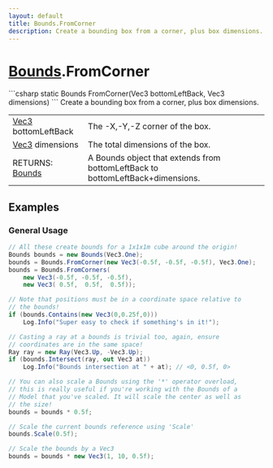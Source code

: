 ```yaml
---
layout: default
title: Bounds.FromCorner
description: Create a bounding box from a corner, plus box dimensions.
---
```

# [Bounds]({{site.url}}/Pages/StereoKit/Bounds.html).FromCorner

<div class='signature' markdown='1'>
```csharp
static Bounds FromCorner(Vec3 bottomLeftBack, Vec3 dimensions)
```
Create a bounding box from a corner, plus box dimensions.
</div>

|  |  |
|--|--|
|[Vec3]({{site.url}}/Pages/StereoKit/Vec3.html) bottomLeftBack|The -X,-Y,-Z corner of the box.|
|[Vec3]({{site.url}}/Pages/StereoKit/Vec3.html) dimensions|The total dimensions of the box.|
|RETURNS: [Bounds]({{site.url}}/Pages/StereoKit/Bounds.html)|A Bounds object that extends from bottomLeftBack to bottomLeftBack+dimensions.|





## Examples

### General Usage

```csharp
// All these create bounds for a 1x1x1m cube around the origin!
Bounds bounds = new Bounds(Vec3.One);
bounds = Bounds.FromCorner(new Vec3(-0.5f, -0.5f, -0.5f), Vec3.One);
bounds = Bounds.FromCorners(
	new Vec3(-0.5f, -0.5f, -0.5f),
	new Vec3( 0.5f,  0.5f,  0.5f));

// Note that positions must be in a coordinate space relative to 
// the bounds!
if (bounds.Contains(new Vec3(0,0.25f,0)))
	Log.Info("Super easy to check if something's in it!");

// Casting a ray at a bounds is trivial too, again, ensure 
// coordinates are in the same space!
Ray ray = new Ray(Vec3.Up, -Vec3.Up);
if (bounds.Intersect(ray, out Vec3 at))
	Log.Info("Bounds intersection at " + at); // <0, 0.5f, 0>

// You can also scale a Bounds using the '*' operator overload, 
// this is really useful if you're working with the Bounds of a
// Model that you've scaled. It will scale the center as well as
// the size!
bounds = bounds * 0.5f;

// Scale the current bounds reference using 'Scale'
bounds.Scale(0.5f);

// Scale the bounds by a Vec3
bounds = bounds * new Vec3(1, 10, 0.5f);
```

